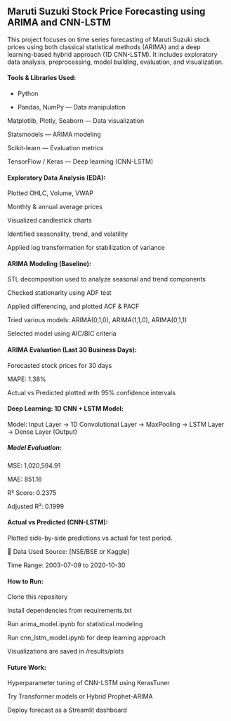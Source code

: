 ## Maruti Suzuki Stock Price Forecasting using ARIMA and CNN-LSTM

This project focuses on time series forecasting of Maruti Suzuki stock prices using both classical statistical methods (ARIMA) and a deep learning-based hybrid approach (1D CNN-LSTM). It includes exploratory data analysis, preprocessing, model building, evaluation, and visualization.

#### Tools & Libraries Used:

+ Python

+ Pandas, NumPy — Data manipulation

Matplotlib, Plotly, Seaborn — Data visualization

Statsmodels — ARIMA modeling

Scikit-learn — Evaluation metrics

TensorFlow / Keras — Deep learning (CNN-LSTM)

#### Exploratory Data Analysis (EDA):

Plotted OHLC, Volume, VWAP

Monthly & annual average prices

Visualized candlestick charts

Identified seasonality, trend, and volatility

Applied log transformation for stabilization of variance

#### ARIMA Modeling (Baseline):

STL decomposition used to analyze seasonal and trend components

Checked stationarity using ADF test

Applied differencing, and plotted ACF & PACF

Tried various models: ARIMA(0,1,0), ARIMA(1,1,0), ARIMA(0,1,1)

Selected model using AIC/BIC criteria

#### ARIMA Evaluation (Last 30 Business Days):

Forecasted stock prices for 30 days

MAPE: 1.38%

Actual vs Predicted plotted with 95% confidence intervals

#### Deep Learning: 1D CNN + LSTM Model:

Model:
Input Layer
→ 1D Convolutional Layer
→ MaxPooling
→ LSTM Layer
→ Dense Layer (Output)


##### Model Evaluation:

MSE: 1,020,594.91

MAE: 851.16

R² Score: 0.2375

Adjusted R²: 0.1999

#### Actual vs Predicted (CNN-LSTM):

Plotted side-by-side predictions vs actual for test period.

📅 Data Used
Source: [NSE/BSE or Kaggle]

Time Range: 2003-07-09 to 2020-10-30

#### How to Run:
Clone this repository

Install dependencies from requirements.txt

Run arima_model.ipynb for statistical modeling

Run cnn_lstm_model.ipynb for deep learning approach

Visualizations are saved in /results/plots

#### Future Work:
Hyperparameter tuning of CNN-LSTM using KerasTuner

Try Transformer models or Hybrid Prophet-ARIMA

Deploy forecast as a Streamlit dashboard

